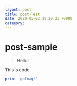 ```yaml
---
layout: post
title: post-Test
date: 2020-01-02 19:20:23 +0900
category:
---
```

# post-sample
> Hello!

This is code
```ruby
print 'golnag!'
```